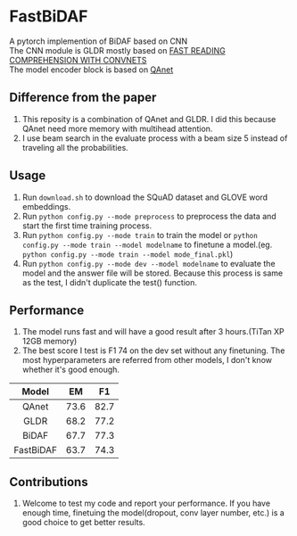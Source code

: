 # FastBiDAF
A pytorch implemention of BiDAF based on CNN<br>
The CNN module is GLDR mostly based on [FAST READING COMPREHENSION WITH CONVNETS](https://arxiv.org/pdf/1711.04352v1.pdf)<br>
The model encoder block is based on [QAnet](https://arxiv.org/pdf/1804.09541.pdf)<br>

## Difference from the paper
1. This reposity is a combination of QAnet and GLDR. I did this because QAnet need more memory with multihead attention.<br>
2. I use beam search in the evaluate process with a beam size 5 instead of traveling all the probabilities.<br>

## Usage
1. Run ```download.sh``` to download the SQuAD dataset and GLOVE word embeddings.<br>
2. Run ```python config.py --mode preprocess``` to preprocess the data and start the first time training process.<br>
3. Run ```python config.py --mode train``` to train the model or ```python config.py --mode train --model modelname``` to finetune a model.(eg. ```python config.py --mode train --model mode_final.pkl```)<br>
4. Run ```python config.py --mode dev --model modelname``` to evaluate the model and the answer file will be stored. Because this process is same as the test, I didn't duplicate the test() function.<br>


## Performance
1. The model runs fast and will have a good result after 3 hours.(TiTan XP 12GB memory)<br>
2. The best score I test is F1 74 on the dev set without any finetuning. The most hyperparameters are referred from other models, I don't know whether it's good enough.<br>
<table>
<thead>
<tr>
<th>Model</th>
<th>EM</th>
<th>F1</th>
</tr>
</thead>
<tbody>
<tr>
<td align="center">QAnet</td>
<td>73.6</td>
<td>82.7</td>
</tr>
<tr>
<td align="center">GLDR</td>
<td>68.2</td>
<td>77.2</td>
</tr>
<tr>
<td align="center">BiDAF</td>
<td>67.7</td>
<td>77.3</td>
</tr>
<tr>
<td align="center">FastBiDAF</td>
<td>63.7</td>
<td>74.3</td>
</tr>
</tbody>
</table>

## Contributions
1. Welcome to test my code and report your performance. If you have enough time, finetuing the model(dropout, conv layer number, etc.) is a good choice to get better results.<br>

